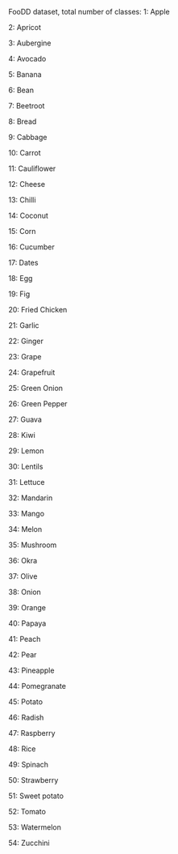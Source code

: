 FooDD dataset, total number of classes: 
1: Apple

2: Apricot

3: Aubergine

4: Avocado

5: Banana

6: Bean

7: Beetroot

8: Bread

9: Cabbage

10: Carrot

11: Cauliflower

12: Cheese

13: Chilli

14: Coconut

15: Corn

16: Cucumber

17: Dates

18: Egg

19: Fig

20: Fried Chicken

21: Garlic

22: Ginger

23: Grape

24: Grapefruit

25: Green Onion

26: Green Pepper

27: Guava

28: Kiwi

29: Lemon

30: Lentils

31: Lettuce

32: Mandarin

33: Mango

34: Melon

35: Mushroom

36: Okra

37: Olive

38: Onion

39: Orange

40: Papaya

41: Peach

42: Pear

43: Pineapple

44: Pomegranate

45: Potato

46: Radish

47: Raspberry

48: Rice

49: Spinach

50: Strawberry

51: Sweet potato

52: Tomato

53: Watermelon

54: Zucchini
